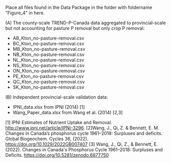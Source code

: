 Place all files found in the Data Package in the folder with foldername "Figure_4" in here.

(A) The county-scale TREND-P-Canada data aggregated to provincial-scale but not accounting for pasture P removal but only crop P removal: 
* AB_Kton_no-pasture-removal.csv
* BC_Kton_no-pasture-removal.csv
* MB_Kton_no-pasture-removal.csv
* NB_Kton_no-pasture-removal.csv
* NL_Kton_no-pasture-removal.csv
* NS_Kton_no-pasture-removal.csv
* ON_Kton_no-pasture-removal.csv
* PE_Kton_no-pasture-removal.csv
* QC_Kton_no-pasture-removal.csv
* SK_Kton_no-pasture-removal.csv

(B) Independent provincial-scale validation data: 
* IPNI_data.xlsx from IPNI (2014) [1]
* Wang_Paper_data.xlsx from Wang et al. (2014) [2,3]


[1] IPNI Estimates of Nutrient Uptake and Removal. http://www.ipni.net/article/IPNI-3296.
[2]Wang, J., Qi, Z. & Bennett, E. M. Changes in Canada’s phosphorus cycle 1961–2018: Surpluses and deficits. Global Biogeochem. Cycles 36, (2022). https://doi.org/10.1029/2022GB007407
[3] Wang, J., Qi, Z., & Bennett, E. (2022). Changes in Canada's Phosphorus Cycle 1961–2018: Surpluses and Deficits. https://doi.org/10.5281/zenodo.6877750
